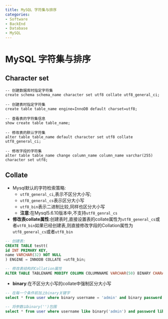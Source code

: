 ```yaml
---
title: MySQL 字符集与排序
categories:
- Software
- BackEnd
- Database
- MySQL
---
```

# MySQL 字符集与排序

## Character set

```mysql
-- 创建数据库时指定字符集
create schema schema_name character set utf8 collate utf8_general_ci;

-- 创建表时指定字符集
create table table_name engine=InnoDB default charset=utf8;

-- 查看表的字符集信息
show create table table_name;

-- 修改表的默认字符集
alter table table_name default character set utf8 collate utf8_general_ci;

-- 修改字段的字符集
alter table table_name change column_name column_name varchar(255) character set utf8;
```

## Collate

- Mysql默认的字符检索策略:
    - `utf8_general_ci`,表示不区分大小写;
    - `utf8_general_cs`表示区分大小写
    - `utf8_bin`表示二进制比较,同样也区分大小写
    - **注意**:在Mysql5.6.10版本中,不支持`utf8_genral_cs`
- **修改表collate属性**:创建表时,直接设置表的collate属性为`utf8_general_cs`或者`utf8_bin`如果已经创建表,则直接修改字段的Collation属性为`utf8_general_cs`或者`utf8_bin`

```sql
-- 创建表:
CREATE TABLE testt(
id INT PRIMARY KEY,
name VARCHAR(32) NOT NULL
) ENGINE = INNODB COLLATE =utf8_bin;

-- 修改表结构的Collation属性
ALTER TABLE TABLENAME MODIFY COLUMN COLUMNNAME VARCHAR(50) BINARY CHARACTER SET utf8 COLLATE utf8_bin DEFAULT NULL;
```

- **binary**:在不区分大小写的collate中强制区分大小写

```sql
-- 在每一个条件前加上binary关键字
select * from user where binary username = 'admin' and binary password = 'admin';

-- 将参数以binary('')包围
select * from user where username like binary('admin') and password like binary('admin');
```


